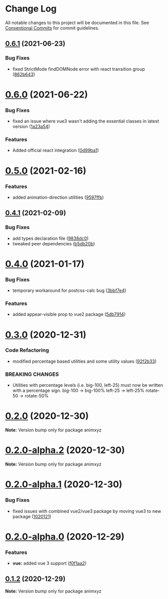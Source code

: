 # Change Log

All notable changes to this project will be documented in this file.
See [Conventional Commits](https://conventionalcommits.org) for commit guidelines.

## [0.6.1](https://github.com/ingram-projects/animxyz/compare/v0.6.0...v0.6.1) (2021-06-23)


### Bug Fixes

* fixed StrictMode findDOMNode error with react transition group ([862b643](https://github.com/ingram-projects/animxyz/commit/862b64350cd27e83f7a35f0118f063c955a33b42))





# [0.6.0](https://github.com/ingram-projects/animxyz/compare/v0.5.0...v0.6.0) (2021-06-22)


### Bug Fixes

* fixed an issue where vue3 wasn't adding the essential classes in latest version ([1a23a54](https://github.com/ingram-projects/animxyz/commit/1a23a54ae8e6edba183afc094552924ef1429921))


### Features

* Added official react integration ([0d99ba1](https://github.com/ingram-projects/animxyz/commit/0d99ba1ccdf8473330a36bff40025c8f929b375d))





# [0.5.0](https://github.com/ingram-projects/animxyz/compare/v0.4.1...v0.5.0) (2021-02-16)


### Features

* added animation-direction utilities ([9597ffb](https://github.com/ingram-projects/animxyz/commit/9597ffba63fd59cbeee8911ed34a8a9f22c418f1))





## [0.4.1](https://github.com/ingram-projects/animxyz/compare/v0.4.0...v0.4.1) (2021-02-09)


### Bug Fixes

* add types declaration file ([9838dc0](https://github.com/ingram-projects/animxyz/commit/9838dc04a15f74da351113588ea14cb65e3cda01))
* tweaked peer dependencies ([b5db20b](https://github.com/ingram-projects/animxyz/commit/b5db20bb59efdf2069c9bc152a638b8b0da289b9))





# [0.4.0](https://github.com/ingram-projects/animxyz/compare/v0.3.0...v0.4.0) (2021-01-17)


### Bug Fixes

* temporary workaround for postcss-calc bug ([3bbf7e4](https://github.com/ingram-projects/animxyz/commit/3bbf7e45bc8d16bdfb5b7a957b1c5bfd9b7e4393))


### Features

* added appear-visible prop to vue2 package ([5db7914](https://github.com/ingram-projects/animxyz/commit/5db791443036081f646230c3c989755d78785867))





# [0.3.0](https://github.com/ingram-projects/animxyz/compare/v0.2.0...v0.3.0) (2020-12-31)


### Code Refactoring

* modified percentage based utilities and some utility values ([92f2b33](https://github.com/ingram-projects/animxyz/commit/92f2b33912b5bdffc778427562164590ff11be15))


### BREAKING CHANGES

* Utilities with percentage levels (i.e. big-100, left-25) must now be written with a percentage sign.
big-100  ->  big-100%
left-25  -> left-25%
rotate-50  ->  rotate-50%





# [0.2.0](https://github.com/ingram-projects/animxyz/compare/v0.2.0-alpha.2...v0.2.0) (2020-12-30)

**Note:** Version bump only for package animxyz





# [0.2.0-alpha.2](https://github.com/ingram-projects/animxyz/compare/v0.2.0-alpha.1...v0.2.0-alpha.2) (2020-12-30)

**Note:** Version bump only for package animxyz





# [0.2.0-alpha.1](https://github.com/ingram-projects/animxyz/compare/v0.2.0-alpha.0...v0.2.0-alpha.1) (2020-12-30)


### Bug Fixes

* fixed issues with combined vue2/vue3 package by moving vue3 to new package ([1020121](https://github.com/ingram-projects/animxyz/commit/1020121f43145c9c4bb5d340824932d6fc29c6f2))





# [0.2.0-alpha.0](https://github.com/ingram-projects/animxyz/compare/v0.1.2...v0.2.0-alpha.0) (2020-12-29)


### Features

* **vue:** added vue 3 support ([f0f1aa2](https://github.com/ingram-projects/animxyz/commit/f0f1aa27a85afd3b025ed6ce45f6e38974468e36))





## [0.1.2](https://github.com/ingram-projects/animxyz/compare/v0.1.1...v0.1.2) (2020-12-29)

**Note:** Version bump only for package animxyz
